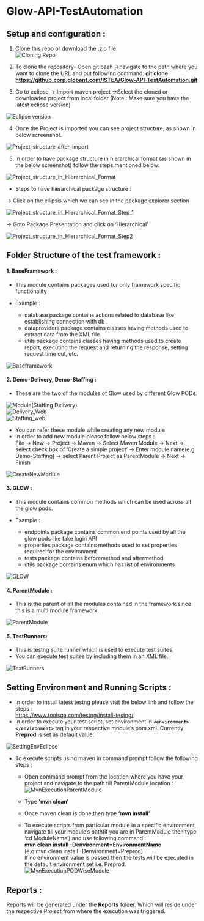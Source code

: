 # Glow-API-TestAutomation

## Setup and configuration :
1. Clone this repo or download the .zip file.     
![Cloning Repo](https://github.corp.globant.com/storage/user/1382/files/b9c5d200-895b-11ea-928e-3eb4dd5d66e2)

2. To clone the repository- Open git bash ->navigate to the path where you want to clone the URL and put following command:      **git clone https://github.corp.globant.com/ISTEA/Glow-API-TestAutomation.git**    

3. Go to eclipse -> Import maven project  ->Select the cloned or downloaded project from local folder
(Note : Make sure you have the latest eclipse version)                 

![Eclipse version](https://github.corp.globant.com/storage/user/1382/files/ed096080-895d-11ea-833f-4deaf3fc0bf2)

4. Once the Project is imported you can see project structure, as shown in below screenshot.     

![Project_structure_after_import](https://github.corp.globant.com/storage/user/1382/files/1d50ff00-895e-11ea-9c72-bd9d56334723)

5. In order to have package structure in hierarchical format (as shown in the below screenshot) follow the steps mentioned below:

![Project_structure_in_Hierarchical_Format](https://github.corp.globant.com/storage/user/1382/files/42de0880-895e-11ea-835c-58f298a44bd1)

* Steps to have hierarchical package structure :

-> Click on the ellipsis which we can see in the package explorer section  

![Project_structure_in_Hierarchical_Format_Step_1](https://github.corp.globant.com/storage/user/1382/files/55584200-895e-11ea-8a98-8f56bdeec0be)                            

-> Goto Package Presentation and click on ‘Hierarchical’ 

![Project_structure_in_Hierarchical_Format_Step2](https://github.corp.globant.com/storage/user/1382/files/6bfe9900-895e-11ea-8d2e-e11e9e4c8a05)

## Folder Structure of the test framework :

#### 1. BaseFramework :
  * This module contains packages used for only framework specific functionality
   * Example :
    
      * database package contains actions related to database like establishing connection with db
      * dataproviders package contains classes having methods used to extract data from the XML file
      * utils package contains classes having methods used to create report, executing the request and returning the response, setting request time out, etc.

![Baseframework](https://github.corp.globant.com/storage/user/1382/files/7caf0f00-895e-11ea-9dc2-d2bf7e06b1c0)

#### 2. Demo-Delivery, Demo-Staffing :
   * These are the two of the modules of Glow used by different Glow PODs.
   
   ![Module(Staffing Delivery)](https://github.corp.globant.com/storage/user/1382/files/9fd9be80-895e-11ea-944b-57a1ba244989)            
   ![Delivery_Web](https://github.corp.globant.com/storage/user/1382/files/ba139c80-895e-11ea-9dd4-e23923b3e4a7)                  
   ![Staffing_web](https://github.corp.globant.com/storage/user/1382/files/cbf53f80-895e-11ea-83d7-3e8238ad6882)                
  * You can refer these module while creating any new module
  * In order to add new module please follow below steps :                                                                          
  File -> New -> Project -> Maven -> Select Maven Module -> Next -> select check box of ‘Create a simple project’ -> Enter module name(e.g Demo-Staffing) -> select Parent Project as ParentModule -> Next -> Finish


![CreateNewModule](https://github.corp.globant.com/storage/user/1382/files/dd3e4c00-895e-11ea-8ced-aa1ffee965a0)

#### 3. GLOW :                            

  * This module contains common methods which can be used across all the glow pods.
 * Example :
 
    * endpoints package contains common end points used by all the glow pods like fake login API
    * properties package contains methods used to set properties required for the environment
    * tests package contains beforemethod and aftermethod
    * utils package contains enum which has list of environments
    
![GLOW](https://github.corp.globant.com/storage/user/1382/files/f3e4a300-895e-11ea-8c30-b3729d792315)

#### 4. ParentModule :                         
* This is the parent of all the modules contained in the framework since this is a multi module framework.

![ParentModule](https://github.corp.globant.com/storage/user/1382/files/0828a000-895f-11ea-8643-e34fe02d423b)

#### 5. TestRunners:
* This is testng suite runner which is used to execute test suites.
* You can execute test suites by including them in an XML file.

![TestRunners](https://github.corp.globant.com/storage/user/1382/files/1e366080-895f-11ea-918f-5fc33e1a4a2f)

## Setting Environment and Running Scripts :
* In order to install latest testng please visit the below link and follow the steps :                                
https://www.toolsqa.com/testng/install-testng/
* In order to execute your test script, set environment in  **```<environment> </environment>```** tag in your respective module’s pom.xml.
Currently **Preprod** is set as default value.

![SettingEnvEclipse](https://github.corp.globant.com/storage/user/1382/files/34442100-895f-11ea-9a3a-cc5f43101f1c)

  * To execute scripts using maven in command prompt follow the following steps :
    * Open command prompt from the location where you have your project and navigate to the path till ParentModule location :            
    ![MvnExecutionParentModule](https://github.corp.globant.com/storage/user/1382/files/48881e00-895f-11ea-9145-b10e13c35241)
    
    * Type **‘mvn clean’**
    * Once maven clean is done,then type **‘mvn install’**
    * To execute scripts from particular module in a specific environment, navigate till your module’s path(if you are in ParentModule then type ‘cd ModuleName’) and use following command :            
    **mvn clean install -Denvironment=EnvironmentName**        
(e.g mvn clean install -Denvironment=Preprod)       
If no environment value is passed then the tests will be executed in the default environment set i.e. Preprod.                          
![MvnExecutionPODWiseModule](https://github.corp.globant.com/storage/user/1382/files/5c338480-895f-11ea-919f-e708be56b18b)

## Reports :    
Reports will be generated under the **Reports** folder. Which will reside under the respective Project from where the execution was triggered.
